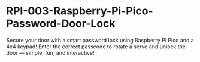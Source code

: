 # RPI-003-Raspberry-Pi-Pico-Password-Door-Lock
Secure your door with a smart password lock using Raspberry Pi Pico and a 4x4 keypad! Enter the correct passcode to rotate a servo and unlock the door — simple, fun, and interactive!
